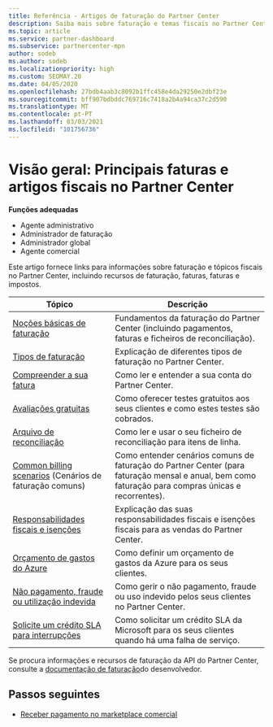 ```yaml
---
title: Referência - Artigos de faturação do Partner Center
description: Saiba mais sobre faturação e temas fiscais no Partner Center. A informação abrange recursos de faturação, faturas, faturas e impostos.
ms.topic: article
ms.service: partner-dashboard
ms.subservice: partnercenter-mpn
author: sodeb
ms.author: sodeb
ms.localizationpriority: high
ms.custom: SEOMAY.20
ms.date: 04/05/2020
ms.openlocfilehash: 27bdb4aab3c8092b1ffc458e4da29250e2dbf23e
ms.sourcegitcommit: bff907bdbddc769716c7418a2b4a94ca37c2d590
ms.translationtype: MT
ms.contentlocale: pt-PT
ms.lasthandoff: 03/03/2021
ms.locfileid: "101756736"
---
```

# <a name="overview-main-billing-and-tax-articles-in-partner-center"></a>Visão geral: Principais faturas e artigos fiscais no Partner Center

**Funções adequadas**

- Agente administrativo
- Administrador de faturação
- Administrador global
- Agente comercial

Este artigo fornece links para informações sobre faturação e tópicos fiscais no Partner Center, incluindo recursos de faturação, faturas, faturas e impostos.


| Tópico | Descrição |
| ----- | ----------- |
| [Noções básicas de faturação](billing-basics.md) | Fundamentos da faturação do Partner Center (incluindo pagamentos, faturas e ficheiros de reconciliação). |
| [Tipos de faturação](billing-different-types.md) | Explicação de diferentes tipos de faturação no Partner Center. |
| [Compreender a sua fatura](read-your-bill.md) | Como ler e entender a sua conta do Partner Center. |
| [Avaliações gratuitas](offer-your-customers-trials-of-microsoft-products.md) | Como oferecer testes gratuitos aos seus clientes e como estes testes são cobrados. |
| [Arquivo de reconciliação](use-the-reconciliation-files.md) | Como ler e usar o seu ficheiro de reconciliação para itens de linha. |
| [Common billing scenarios](common-billing-scenarios.md) (Cenários de faturação comuns) | Como entender cenários comuns de faturação do Partner Center (para faturação mensal e anual, bem como faturação para compras únicas e recorrentes). |
| [Responsabilidades fiscais e isenções](tax-and-tax-exemptions.md) | Explicação das suas responsabilidades fiscais e isenções fiscais para as vendas do Partner Center. |
| [Orçamento de gastos do Azure](set-an-azure-spending-budget-for-your-customers.md) | Como definir um orçamento de gastos da Azure para os seus clientes. |
| [Não pagamento, fraude ou utilização indevida](non-payment-fraud-misuse.md) | Como gerir o não pagamento, fraude ou uso indevido pelos seus clientes no Partner Center. |
| [Solicite um crédito SLA para interrupções](request-credit.md) | Como solicitar um crédito SLA da Microsoft para os seus clientes quando há uma falha de serviço. |

Se procura informações e recursos de faturação da API do Partner Center, consulte a [documentação de faturação](/partner-center/develop/manage-billing)do desenvolvedor.

## <a name="next-steps"></a>Passos seguintes

- [Receber pagamento no marketplace comercial](marketplace-get-paid.md)